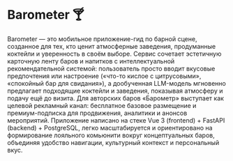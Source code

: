 # Barometer 🍸

Barometer — это мобильное приложение-гид по барной сцене, созданное для тех, кто ценит атмосферные заведения, продуманные коктейли и уверенность в своём выборе. Сервис сочетает эстетичную карточную ленту баров и напитков с интеллектуальной рекомендательной системой: пользователь просто вводит вкусовые предпочтения или настроение («что-то кислое с цитрусовыми», «спокойный бар для свидания»), а дообученная LLM-модель мгновенно предлагает подходящие коктейли и заведения, показывая атмосферу и подачу ещё до визита. Для авторских баров «Барометр» выступает как целевой рекламный канал: бесплатное базовое размещение и премиум-подписка для продвижения, аналитики и анонсов мероприятий. Приложение написано на стеке Vue 3 (frontend) + FastAPI (backend) + PostgreSQL, легко масштабируется и ориентировано на формирование лояльного комьюнити вокруг концептуальных баров, объединяя удобство навигации, культурный контекст и персональный вкус.
